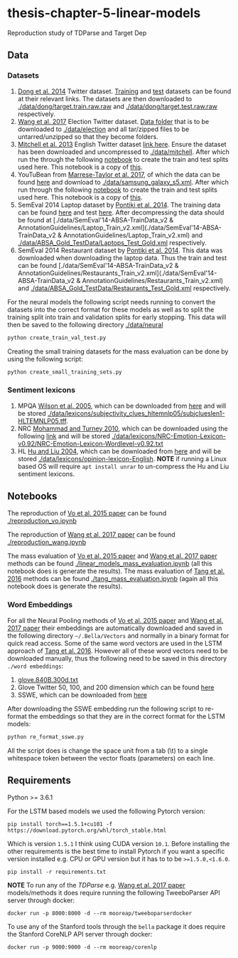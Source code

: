 # thesis-chapter-5-linear-models
Reproduction study of TDParse and Target Dep


## Data

### Datasets

1. [Dong et al. 2014](https://www.aclweb.org/anthology/P14-2009/) Twitter dataset. [Training](https://raw.githubusercontent.com/bluemonk482/tdparse/master/data/lidong/training/target.train.raw.raw) and [test](https://raw.githubusercontent.com/bluemonk482/tdparse/master/data/lidong/testing/target.test.raw.raw) datasets can be found at their relevant links. The datasets are then downloaded to [./data/dong/target.train.raw.raw](./data/dong/target.train.raw.raw) and [./data/dong/target.test.raw.raw](./data/dong/target.test.raw.raw) respectively.
2. [Wang et al. 2017](https://www.aclweb.org/anthology/E17-1046/) Election Twitter dataset. [Data folder](https://figshare.com/articles/EACL_2017_-_Multi-target_UK_election_Twitter_sentiment_corpus/4479563/1) that is to be downloaded to [./data/election](./data/election) and all tar/zipped files to be untarred/unzipped so that they become folders.
3. [Mitchell et al. 2013](https://www.aclweb.org/anthology/D13-1171.pdf) English Twitter dataset [link here](https://www.m-mitchell.com/code/MitchellEtAl-13-OpenSentiment.tgz). Ensure the dataset has been downloaded and uncompressed to [./data/mitchell](./data/mitchell). After which run the through the following [notebook](./mitchell_notebook.ipynb) to create the train and test splits used here. This notebook is a copy of [this](https://github.com/apmoore1/Bella/blob/master/notebooks/Mitchel%20et%20al%20dataset%20splitting.ipynb).
4. YouTuBean from [Marrese-Taylor et al. 2017](https://www.aclweb.org/anthology/W17-5213), of which the data can be found [here](https://raw.githubusercontent.com/epochx/opinatt/master/samsung_galaxy_s5.xml) and download to [./data/samsung_galaxy_s5.xml](./data/samsung_galaxy_s5.xml). After which run through the following [notebook](./youtubean.ipynb) to create the train and test splits used here. This notebook is a copy of [this](https://github.com/apmoore1/Bella/blob/master/notebooks/YouTuBean%20dataset%20splitting.ipynb).
5. SemEval 2014 Laptop dataset by [Pontiki et al. 2014](https://www.aclweb.org/anthology/S14-2004.pdf). The training data can be found [here](http://metashare.ilsp.gr:8080/repository/browse/semeval-2014-absa-train-data-v20-annotation-guidelines/683b709298b811e3a0e2842b2b6a04d7c7a19307f18a4940beef6a6143f937f0/) and test [here](http://metashare.ilsp.gr:8080/repository/browse/semeval-2014-absa-test-data-gold-annotations/b98d11cec18211e38229842b2b6a04d77591d40acd7542b7af823a54fb03a155/). After decompressing the data should be found at [./data/SemEval'14-ABSA-TrainData_v2 & AnnotationGuidelines/Laptop_Train_v2.xml](./data/SemEval'14-ABSA-TrainData_v2 & AnnotationGuidelines/Laptop_Train_v2.xml) and [./data/ABSA_Gold_TestData/Laptops_Test_Gold.xml](./data/ABSA_Gold_TestData/Laptops_Test_Gold.xml) respectively.
6. SemEval 2014 Restaurant dataset by [Pontiki et al. 2014](https://www.aclweb.org/anthology/S14-2004.pdf). This data was downloaded when downloading the laptop data. Thus the train and test can be found [./data/SemEval'14-ABSA-TrainData_v2 & AnnotationGuidelines/Restaurants_Train_v2.xml](./data/SemEval'14-ABSA-TrainData_v2 & AnnotationGuidelines/Restaurants_Train_v2.xml) and [./data/ABSA_Gold_TestData/Restaurants_Test_Gold.xml](./data/ABSA_Gold_TestData/Restaurants_Test_Gold.xml) respectively.

For the neural models the following script needs running to convert the datasets into the correct format for these models as well as to split the training split into train and validation splits for early stopping. This data will then be saved to the following directory [./data/neural](./data/neural)

``` bash
python create_train_val_test.py
```

Creating the small training datasets for the mass evaluation can be done by using the following script:

``` bash
python create_small_training_sets.py
```

### Sentiment lexicons

1. MPQA [Wilson et al. 2005](https://www.aclweb.org/anthology/H05-1044/), which can be downloaded from [here](https://mpqa.cs.pitt.edu/lexicons/subj_lexicon/) and will be stored [./data/lexicons/subjectivity_clues_hltemnlp05/subjclueslen1-HLTEMNLP05.tff](./data/lexicons/subjectivity_clues_hltemnlp05/subjclueslen1-HLTEMNLP05.tff).
2. NRC [Mohammad and Turney 2010](https://www.aclweb.org/anthology/W10-0204/), which can be downloaded using the following [link](http://sentiment.nrc.ca/lexicons-for-research/NRC-Emotion-Lexicon.zip) and will be stored [./data/lexicons/NRC-Emotion-Lexicon-v0.92/NRC-Emotion-Lexicon-Wordlevel-v0.92.txt](./data/lexicons/NRC-Emotion-Lexicon-v0.92/NRC-Emotion-Lexicon-Wordlevel-v0.92.txt)
3. HL [Hu and Liu 2004](https://www.cs.uic.edu/~liub/publications/kdd04-revSummary.pdf), which can be downloaded from [here](https://www.cs.uic.edu/~liub/FBS/sentiment-analysis.html#lexicon) and will be stored [./data/lexicons/opinion-lexicon-English](./data/lexicons/opinion-lexicon-English). **NOTE** if running a Linux based OS will require `apt install unrar` to un-compress the Hu and Liu sentiment lexicons.

## Notebooks

The reproduction of [Vo et al. 2015 paper](https://ijcai.org/Proceedings/15/Papers/194.pdf) can be found [./reproduction_vo.ipynb](./reproduction_target_dependent.ipynb)


The reproduction of [Wang et al. 2017 paper](https://www.aclweb.org/anthology/E17-1046/) can be found [./reproduction_wang.ipynb](./reproduction_wang.ipynb)

The mass evaluation of [Vo et al. 2015 paper](https://ijcai.org/Proceedings/15/Papers/194.pdf) and [Wang et al. 2017 paper](https://www.aclweb.org/anthology/E17-1046/) methods can be found [./linear_models_mass_evaluation.ipynb](./linear_models_mass_evaluation.ipynb) (all this notebook does is generate the results). The mass evaluation of [Tang et al. 2016](https://www.aclweb.org/anthology/C16-1311.pdf) methods can be found [./tang_mass_evaluation.ipynb](./tang_mass_evaluation.ipynb) (again all this notebook does is generate the results).

### Word Embeddings

For all the Neural Pooling methods of [Vo et al. 2015 paper](https://ijcai.org/Proceedings/15/Papers/194.pdf) and [Wang et al. 2017 paper](https://www.aclweb.org/anthology/E17-1046/) their embeddings are automatically downloaded and saved in the following directory `~/.Bella/Vectors` and normally in a binary format for quick read access. Some of the same word vectors are used in the LSTM approach of [Tang et al. 2016](https://www.aclweb.org/anthology/C16-1311.pdf). However all of these word vectors need to be downloaded manually, thus the following need to be saved in this directory `./word embeddings`:

1. [glove.840B.300d.txt](https://nlp.stanford.edu/projects/glove/)
2. Glove Twitter 50, 100, and 200 dimension which can be found [here](https://nlp.stanford.edu/projects/glove/)
3. SSWE, which can be downloaded from [here](https://raw.githubusercontent.com/bluemonk482/tdparse/master/resources/wordemb/sswe/sswe-u.txt)

After downloading the SSWE embedding run the following script to re-format the embeddings so that they are in the correct format for the LSTM models:

``` bash
python re_format_sswe.py
```

All the script does is change the space unit from a tab (\t) to a single whitespace token between the vector floats (parameters) on each line.

## Requirements

Python >= 3.6.1

For the LSTM based models we used the following Pytorch version:

`pip install torch==1.5.1+cu101 -f https://download.pytorch.org/whl/torch_stable.html`

Which is version `1.5.1` I think using CUDA version `10.1`. Before installing the other requirements is the best time to install Pytorch if you want a specific version installed e.g. CPU or GPU version but it has to to be `>=1.5.0,<1.6.0`.

`pip install -r requirements.txt`

**NOTE** To run any of the *TDParse* e.g. [Wang et al. 2017 paper](https://www.aclweb.org/anthology/E17-1046/) models/methods it does require running the following TweeboParser API server through docker:

`docker run -p 8000:8000 -d --rm mooreap/tweeboparserdocker`

To use any of the Stanford tools through the `bella` package it does require the Stanford CoreNLP API server through docker:

`docker run -p 9000:9000 -d --rm mooreap/corenlp`
